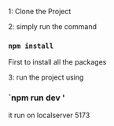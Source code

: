 

1: Clone the Project 

2: simply run the command 
   ### `npm install` 
   First to install all the packages
   
3: run the project using 
   ### `npm run dev '
   it run on localserver 5173
